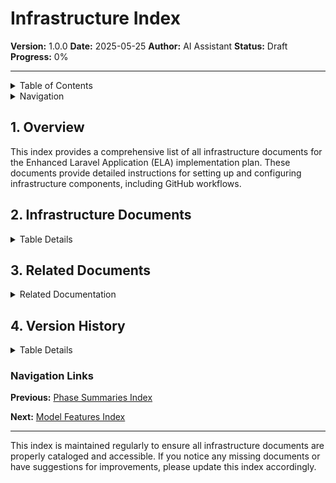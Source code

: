 # Infrastructure Index

**Version:** 1.0.0
**Date:** 2025-05-25
**Author:** AI Assistant
**Status:** Draft
**Progress:** 0%

---

<details>
<summary>Table of Contents</summary>

- [1. Overview](#1-overview)
- [2. Infrastructure Documents](#2-infrastructure-documents)
- [3. Related Documents](#3-related-documents)
- [4. Version History](#4-version-history)

</details>

<details>
<summary>Navigation</summary>

**Main:**
[Home](../../000-readme.md) |
[Documentation Index](../../000-index.md) |
[Implementation Plan Index](../000-index.md)

**You are here:**
[Home](../../000-readme.md) >
[Documentation Index](../../000-index.md) >
[Implementation Plan Index](../000-index.md) >
**Infrastructure Index**

</details>

## 1. Overview

This index provides a comprehensive list of all infrastructure documents for the Enhanced Laravel Application (ELA) implementation plan. These documents provide detailed instructions for setting up and configuring infrastructure components, including GitHub workflows.

## 2. Infrastructure Documents

<details>
<summary>Table Details</summary>

| Document | Description |
| --- | --- |
| [010-github-workflows.md](./010-github-workflows.md) | GitHub workflows configuration and implementation |

</details>

## 3. Related Documents

<details>
<summary>Related Documentation</summary>

| Document | Description |
| --- | --- |
| [Configuration Index](../060-configuration/000-index.md) | Configuration details related to infrastructure |
| [Phase Summaries Index](../070-phase-summaries/000-index.md) | Phase summaries that include infrastructure components |
| [Deployment Index](../120-deployment/000-index.md) | Deployment information related to infrastructure |

</details>

## 4. Version History

<details>
<summary>Table Details</summary>

| Version | Date | Changes | Author |
| --- | --- | --- | --- |
| 1.0.0 | 2025-05-25 | Initial version | AI Assistant |

</details>

### Navigation Links

**Previous:** [Phase Summaries Index](../070-phase-summaries/000-index.md)

**Next:** [Model Features Index](../090-model-features/000-index.md)

---

This index is maintained regularly to ensure all infrastructure documents are properly cataloged and accessible. If you notice any missing documents or have suggestions for improvements, please update this index accordingly.
